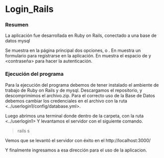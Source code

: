 # Login_Rails

### Resumen
La aplicación fue desarrollada en Ruby on Rails, conectado a una base de datos mysql

Se muestra en la página principal dos opciones, <Sign in> o <Log in>.
  En <Sign in> muestra un formulario para registrarse en la aplicación.
  En <Log in> muestra el espacio de <email> y <contraseña> para hacer la autenticación.
  
### Ejecución del programa

Para la ejecución del programa debemos de tener instalado el ambiente de trabajo de Ruby on Rails y de mysql.
Descargamos el repositorio, y descomprimimos el archivo.zip.
Para el correcto uso de la Base de Datos debemos cambiar los credenciales en el archivo con la ruta <../userlogin1/config/database.yml>.

Luego abrimos una terminal donde dentro de la carpeta, con la ruta <../userlogin1>
Y levantamos el servidor con el siguiente comando.

> rails s

Vemos que se levantó el servidor con éxito en el http://localhost:3000/

Y finalmente ingresamos a esa dirección para el uso de la aplicacion.

